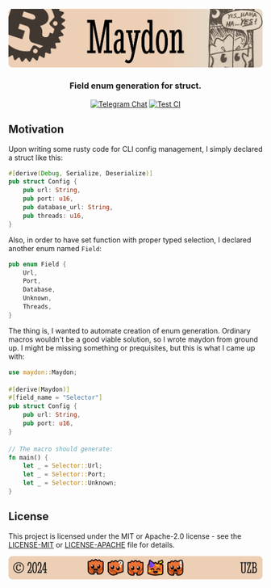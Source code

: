 <p align="center">
    <img src=".github/assets/header.png" alt="Rust Uzbekistan's {Maydon}">
</p>

<p align="center">
    <h3 align="center">Field enum generation for struct.</h3>
</p>

<p align="center">
    <a href="https://t.me/rustlanguz"><img align="center" src="https://img.shields.io/badge/Chat-grey?style=flat&logo=telegram&logoColor=ffffff&labelColor=dea584&color=dea584" alt="Telegram Chat"></a>
    <a href="https://github.com/rust-lang-uz/maydon/actions/workflows/test.yml"><img align="center" src="https://img.shields.io/github/actions/workflow/status/rust-lang-uz/maydon/test.yml?style=flat&logo=github&logoColor=ffffff&labelColor=dea584&color=dea584" alt="Test CI"></a>
</p>

## Motivation

Upon writing some rusty code for CLI config management, I simply declared a struct like this:

```rust
#[derive(Debug, Serialize, Deserialize)]
pub struct Config {
    pub url: String,
    pub port: u16,
    pub database_url: String,
    pub threads: u16,
}
```

Also, in order to have set function with proper typed selection, I declared another enum named `Field`:

```rust
pub enum Field {
    Url,
    Port,
    Database,
    Unknown,
    Threads,
}
```

The thing is, I wanted to automate creation of enum generation. Ordinary macros wouldn't be a good viable solution, so I wrote maydon from ground up. I might be missing something or prequisites, but this is what I came up with:

```rust
use maydon::Maydon;

#[derive(Maydon)]
#[field_name = "Selector"]
pub struct Config {
    pub url: String,
    pub port: u16,
}

// The macro should generate:
fn main() {
    let _ = Selector::Url;
    let _ = Selector::Port;
    let _ = Selector::Unknown;
}
```

## License

This project is licensed under the MIT or Apache-2.0 license - see the [LICENSE-MIT](LICENSE-MIT) or [LICENSE-APACHE](LICENSE-APACHE) file for details.

<p align="center">
    <img src=".github/assets/footer.png" alt="Rust Uzbekistan's {Maydon}">
</p>
